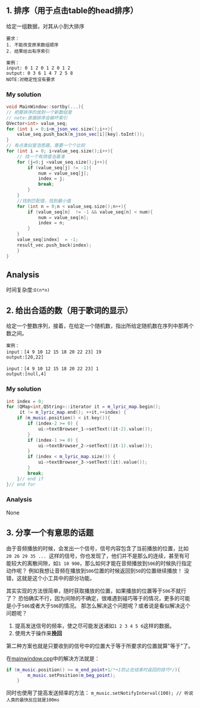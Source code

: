## 1. 排序（用于点击table的head排序）
给定一组数据，对其从小到大排序

```
要求：
1. 不能改变原来数组顺序
2. 结果给出有序索引
```

```
案例：
input: 0 1 2 0 1 2 0 1 2
output: 0 3 6 1 4 7 2 5 8
NOTE:对稳定性没有要求
```
### My solution

``` C++
void MainWindow::sortby(...){
// 把要排序的放到一个新数组里
// note:直接排序会破坏索引
QVector<int> value_seq;
for (int i = 0;i<m_json_vec.size();i++){
    value_seq.push_back(m_json_vec[i][key].toInt());
}
// 有点类似冒泡思路，需要一个个比较
for (int i = 0; i<value_seq.size();i++){
    // 找一个有效值当基准
    for (j=0;j <value_seq.size();j++){
        if (value_seq[j] != -1){
            num = value_seq[j];
            index = j;
            break;
        }
    }
    //找到匹配值，找到最小值
    for (int n = 0;n < value_seq.size();n++){
        if (value_seq[n]  != -1 && value_seq[n] < num){
            num = value_seq[n];
            index = n;
        }
    }
    value_seq[index]  = -1;
    result_vec.push_back(index);
	}
}
```

## Analysis 
时间复杂度:`O(n*n)`


## 2. 给出合适的数（用于歌词的显示）
给定一个整数序列，接着，在给定一个随机数，指出所给定随机数在序列中那两个数之间。

```
案例：
input：[4 9 10 12 15 18 20 22 23] 19
output:[20,22]

input：[4 9 10 12 15 18 20 22 23] 1
output:[null,4]
```

### My solution
```C++
int index = 0;
for (QMap<int,QString>::iterator it = m_lyric_map.begin();
     it != m_lyric_map.end(); ++it,++index) {
    if (m_music.position() < it.key()){
        if (index-2 >= 0) {
            ui->textBrowser_1->setText((it-2).value());
        }
        if (index-1 >= 0) {
            ui->textBrowser_2->setText((it-1).value());
        }
        if (index < m_lyric_map.size()) {
            ui->textBrowser_3->setText((it).value());
        }
        break;
    }// end if
}// end for
```

### Analysis 
None


## 3. 分享一个有意思的话题
由于音频播放的时候，会发出一个信号，信号内容包含了当前播放的位置，比如`20 26 29 35 ... `这样的信号，你也发现了，他们并不是那么的连续，甚至有可能较大的离散间隙，如`1 10 900`，那么如何才能在音频播放到`506`的时候执行指定动作呢？ 例如我想让音频在播放到`506`位置的时候返回到`50`的位置继续播放！ 没错，这就是这个小工具中的部分功能。

其实实现的方法很简单，随时获取播放的位置，如果播放的位置等于`506`不就行了？ 恐怕确实不行，因为间隙的不确定，很难遇到碰巧等于的情况，更多的可能是小于`506`或者大于`506`的情况。 那怎么解决这个问题呢？或者说是看似解决这个问题呢？ 
1. 提高发送信号的频率，使之尽可能发送诸如`1 2 3 4 5 6`这样的数据。
2. 使用大于操作来**挽回**

第二种方案也就是只要收到的信号中的位置大于等于所要求的位置就算"等于"了。

在[mainwindow.cpp](https://github.com/Gltina/marksencent/blob/master/mainwindow.cpp)中的解决方法就是：
``` C++
if (m_music.position() >= m_end_point+1/*+1防止在结束时返回的技巧*/){
        m_music.setPosition(m_beg_point);
    }
```

同时也使用了提高发送频率的方法：
`m_music.setNotifyInterval(100); // 听说人类的最快反应就是100ms` 


